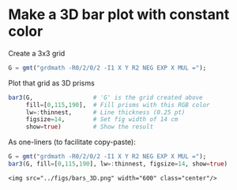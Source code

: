 # Make a 3D bar plot with constant color

Create a 3x3 grid

```julia
G = gmt("grdmath -R0/2/0/2 -I1 X Y R2 NEG EXP X MUL =");
```

Plot that grid as 3D prisms

```julia
bar3(G,                 # 'G' is the grid created above
     fill=[0,115,190],  # Fill prisms with this RGB color
     lw=:thinnest,      # Line thickness (0.25 pt)
     figsize=14,        # Set fig width of 14 cm
     show=true)         # Show the result
```

As one-liners (to facilitate copy-paste):

```julia
G = gmt("grdmath -R0/2/0/2 -I1 X Y R2 NEG EXP X MUL =");
bar3(G, fill=[0,115,190], lw=:thinnest, figsize=14, show=true)
```

```@raw html
<img src="../figs/bars_3D.png" width="600" class="center"/>
```